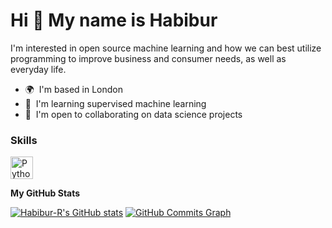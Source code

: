 Hi 👋 My name is Habibur
===============================

I'm interested in open source machine learning and how we can best utilize programming to improve business and consumer needs, as well as everyday life.

* 🌍  I'm based in London
* 🧠  I'm learning supervised machine learning
* 🤝  I'm open to collaborating on data science projects

### Skills


<p align="left">
<a href="https://www.python.org/" target="_blank" rel="noreferrer"><img src="https://raw.githubusercontent.com/danielcranney/readme-generator/main/public/icons/skills/python-colored.svg" width="36" height="36" alt="Python" /></a>
</p>


<b>My GitHub Stats</b>

<a href="http://www.github.com/Habibur-R"><img src="https://github-readme-stats.vercel.app/api?username=Habibur-R&show_icons=true&hide=&count_private=true&title_color=0891b2&text_color=ffffff&icon_color=0891b2&bg_color=1c1917&hide_border=true&show_icons=true" alt="Habibur-R's GitHub stats" /></a>
<a href="http://www.github.com/Habibur-R"><img src="https://activity-graph.herokuapp.com/graph?username=Habibur-R&bg_color=1c1917&color=ffffff&line=0891b2&point=ffffff&area_color=1c1917&area=true&hide_border=true&custom_title=GitHub%20Commits%20Graph" alt="GitHub Commits Graph" /></a>
